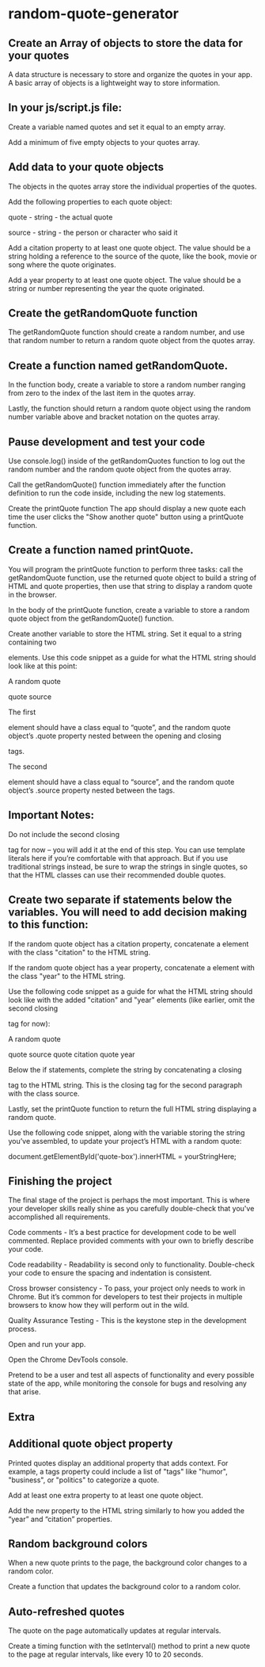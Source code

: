 # random-quote-generator

## Create an Array of objects to store the data for your quotes

A data structure is necessary to store and organize the quotes in your app. A basic array of objects is a lightweight way to store information.

## In your js/script.js file:

Create a variable named quotes and set it equal to an empty array.

Add a minimum of five empty objects to your quotes array.

## Add data to your quote objects

The objects in the quotes array store the individual properties of the quotes.

Add the following properties to each quote object:

quote - string - the actual quote

source - string - the person or character who said it

Add a citation property to at least one quote object. The value should be a string holding a reference to the source of the quote, like the book, movie or song where the quote originates.

Add a year property to at least one quote object. The value should be a string or number representing the year the quote originated.

## Create the getRandomQuote function

The getRandomQuote function should create a random number, and use that random number to return a random quote object from the quotes array.

## Create a function named getRandomQuote.

In the function body, create a variable to store a random number ranging from zero to the index of the last item in the quotes array.

Lastly, the function should return a random quote object using the random number variable above and bracket notation on the quotes array.

## Pause development and test your code

Use console.log() inside of the getRandomQuotes function to log out the random number and the random quote object from the quotes array.

Call the getRandomQuote() function immediately after the function definition to run the code inside, including the new log statements.

Create the printQuote function
The app should display a new quote each time the user clicks the "Show another quote" button using a printQuote function.

## Create a function named printQuote.

You will program the printQuote function to perform three tasks: call the getRandomQuote function, use the returned quote object to build a string of HTML and quote properties, then use that string to display a random quote in the browser.

In the body of the printQuote function, create a variable to store a random quote object from the getRandomQuote() function.

Create another variable to store the HTML string. Set it equal to a string containing two <p> elements. Use this code snippet as a guide for what the HTML string should look like at this point:

<p class="quote"> A random quote </p>
<p class="source"> quote source </p>

The first <p> element should have a class equal to “quote”, and the random quote object’s .quote property nested between the opening and closing <p> tags.

The second <p> element should have a class equal to “source”, and the random quote object’s .source property nested between the tags.

## Important Notes:

Do not include the second closing </p> tag for now – you will add it at the end of this step.
You can use template literals here if you’re comfortable with that approach. But if you use traditional strings instead, be sure to wrap the strings in single quotes, so that the HTML classes can use their recommended double quotes.

## Create two separate if statements below the variables. You will need to add decision making to this function:

If the random quote object has a citation property, concatenate a <span> element with the class "citation" to the HTML string.

If the random quote object has a year property, concatenate a <span> element with the class "year" to the HTML string.

Use the following code snippet as a guide for what the HTML string should look like with the added "citation" and "year" <span> elements (like earlier, omit the second closing </p> tag for now):

<p class="quote"> A random quote </p>
<p class="source"> quote source
  <span class="citation"> quote citation </span>
  <span class="year"> quote year </span>
</p>

Below the if statements, complete the string by concatenating a closing </p> tag to the HTML string. This is the closing tag for the second paragraph with the class source.

Lastly, set the printQuote function to return the full HTML string displaying a random quote.

Use the following code snippet, along with the variable storing the string you’ve assembled, to update your project’s HTML with a random quote:

document.getElementById('quote-box').innerHTML = yourStringHere; 

## Finishing the project

The final stage of the project is perhaps the most important. This is where your developer skills really shine as you carefully double-check that you've accomplished all requirements.

Code comments - It’s a best practice for development code to be well commented. Replace provided comments with your own to briefly describe your code.

Code readability - Readability is second only to functionality. Double-check your code to ensure the spacing and indentation is consistent.

Cross browser consistency - To pass, your project only needs to work in Chrome. But it’s common for developers to test their projects in multiple browsers to know how they will perform out in the wild.

Quality Assurance Testing - This is the keystone step in the development process.

Open and run your app.

Open the Chrome DevTools console.

Pretend to be a user and test all aspects of functionality and every possible state of the app, while monitoring the console for bugs and resolving any that arise.

## Extra

## Additional quote object property

Printed quotes display an additional property that adds context. For example, a tags property could include a list of "tags" like "humor", "business", or "politics" to categorize a quote.

Add at least one extra property to at least one quote object.

Add the new property to the HTML string similarly to how you added the “year” and “citation” properties.

## Random background colors

When a new quote prints to the page, the background color changes to a random color.

Create a function that updates the background color to a random color.

## Auto-refreshed quotes

The quote on the page automatically updates at regular intervals.

Create a timing function with the setInterval() method to print a new quote to the page at regular intervals, like every 10 to 20 seconds.